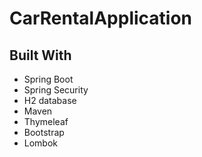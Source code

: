 # CarRentalApplication

## Built With
* Spring Boot
* Spring Security
* H2 database
* Maven 
* Thymeleaf
* Bootstrap
* Lombok
